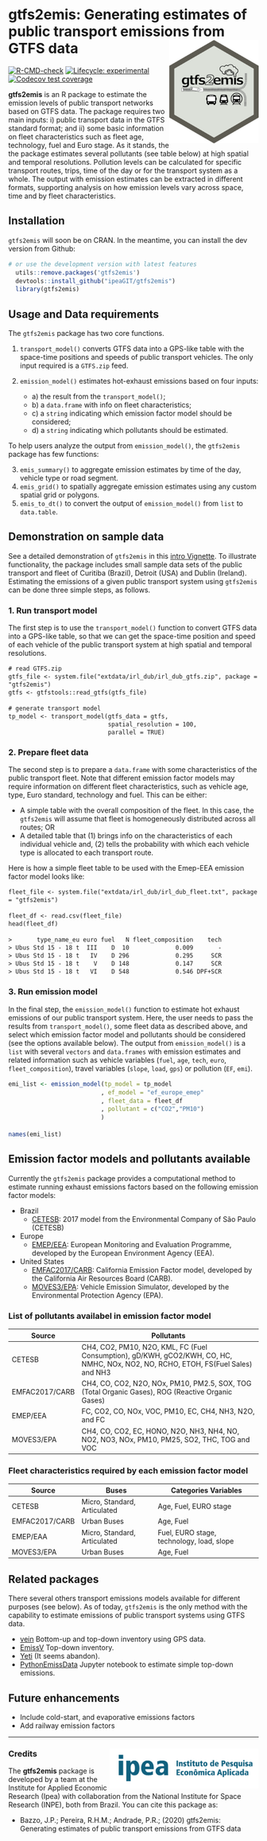 # gtfs2emis: Generating estimates of public transport emissions from GTFS data <img align="right" src="man/figures/logo.png" alt="logo" width="180">

[![R-CMD-check](https://github.com/rafapereirabr/gtfs2emis/workflows/R-CMD-check/badge.svg)](https://github.com/rafapereirabr/gtfs2emis/actions)
[![Lifecycle:
     experimental](https://img.shields.io/badge/lifecycle-experimental-orange.svg)](https://lifecycle.r-lib.org/articles/stages.html)
[![Codecov test
coverage](https://codecov.io/gh/rafapereirabr/gtfs2emis/branch/main/graph/badge.svg)](https://app.codecov.io/gh/rafapereirabr/gtfs2emis?branch=main)


**gtfs2emis** is an R package to estimate the emission levels of public
transport networks based on GTFS data. The package requires two main inputs: i) public transport data in the GTFS standard format; and ii) some basic information on fleet characteristics such as fleet age, technology, fuel and Euro stage. As it
stands, the the package estimates several pollutants (see table below) at high
spatial and temporal resolutions. Pollution levels can be calculated for
specific transport routes, trips, time of the day or for the transport
system as a whole. The output with emission estimates can be extracted in different
formats, supporting analysis on how emission levels vary across space,
time and by fleet characteristics.

<!-- The **gtfs2emis** package leverages on standard GTFS data format and develops a computational method that can be easily used to estimate enviromental emissions of several public transport systems around the world. One of the core advantages of **gtfs2emis** is that it makes extremely easy to simulate how the environmental performance of a public transport system would change under different policy scenarios. Simple modifications to the package input would allow one to estimate how emissions levels could be affected by different interventions such as electrifying the fleet, building new transport corridors, changing route itineraries or frequencies and fleet renewal. -->


## Installation

`gtfs2emis` will soon be on CRAN. In the meantime, you can install the dev version from Github:

```R
# or use the development version with latest features
  utils::remove.packages('gtfs2emis')
  devtools::install_github("ipeaGIT/gtfs2emis")
  library(gtfs2emis)

```

## Usage and Data requirements

The `gtfs2emis` package has two core functions.

1. `transport_model()` converts GTFS data into a GPS-like table with the space-time positions and speeds of public transport vehicles. The only input required is a `GTFS.zip` feed.

2. `emission_model()` estimates hot-exhaust emissions based on four inputs:
     * a) the result from the `transport_model()`;
     * b) a `data.frame` with info on fleet characteristics;
     * c) a `string` indicating which emission factor model should be considered;
     * d) a `string` indicating which pollutants should be estimated.

To help users analyze the output from `emission_model()`, the `gtfs2emis` package has few functions:

3. `emis_summary()` to aggregate emission estimates by time of the day, vehicle type or road segment.
4. `emis_grid()` to spatially aggregate emission estimates using any custom spatial grid or polygons.
5. `emis_to_dt()` to convert the output of `emission_model()` from `list` to `data.table`.



## Demonstration on sample data

See a detailed demonstration of `gtfs2emis` in this [intro Vignette](add_link). To illustrate functionality, the package includes small sample data sets of the public transport and fleet of Curitiba (Brazil), Detroit (USA) and Dublin (Ireland). Estimating the emissions of a given public transport system using `gtfs2emis` can be done three simple steps, as follows.

### 1. Run transport model

The first step is to use the `transport_model()` function to convert GTFS data into a GPS-like table, so that we can get the space-time position and speed of each vehicle of the public transport system at high spatial and temporal resolutions.

```{r, message = FALSE}
# read GTFS.zip
gtfs_file <- system.file("extdata/irl_dub/irl_dub_gtfs.zip", package = "gtfs2emis")
gtfs <- gtfstools::read_gtfs(gtfs_file)

# generate transport model
tp_model <- transport_model(gtfs_data = gtfs,
                            spatial_resolution = 100,
                            parallel = TRUE) 
```


### 2. Prepare fleet data

The second step is to prepare a `data.frame` with some characteristics of the public transport fleet. Note that different emission factor models may require information on different fleet characteristics, such as vehicle age, type, Euro standard, technology and fuel. This can be either: 
- A simple table with the overall composition of the fleet. In this case, the `gtfs2emis` will assume that fleet is homogeneously distributed across all routes; OR
- A detailed table that (1) brings info on the characteristics of each individual vehicle and, (2) tells the probability with which each vehicle type is allocated to each transport route.

Here is how a simple fleet table to be used with the Emep-EEA emission factor model looks like:

```{r, message = FALSE}
fleet_file <- system.file("extdata/irl_dub/irl_dub_fleet.txt", package = "gtfs2emis")

fleet_df <- read.csv(fleet_file)
head(fleet_df)

>       type_name_eu euro fuel   N fleet_composition    tech
> Ubus Std 15 - 18 t  III    D  10             0.009       -
> Ubus Std 15 - 18 t   IV    D 296             0.295     SCR
> Ubus Std 15 - 18 t    V    D 148             0.147     SCR
> Ubus Std 15 - 18 t   VI    D 548             0.546 DPF+SCR
```

### 3. Run emission model

In the final step, the `emission_model()` function to estimate hot exhaust emissions of our public transport system. Here, the user needs to pass the results from `transport_model()`, some fleet data as described above, and select which emission factor model and pollutants should be considered (see the options available below). The output from `emission_model()` is a `list` with several `vectors` and `data.frames` with emission estimates and related information such as vehicle variables (`fuel`, `age`, `tech`, `euro`, `fleet_composition`), travel variables (`slope`, `load`, `gps`) or pollution (`EF`, `emi`).

```R
emi_list <- emission_model(tp_model = tp_model
                          , ef_model = "ef_europe_emep"
                          , fleet_data = fleet_df
                          , pollutant = c("CO2","PM10")
                          )

names(emi_list)
```


## Emission factor models and pollutants available

Currently the `gtfs2emis` package provides a computational method to estimate running exhaust emissions factors based on the following emission factor models:

* Brazil
     - [CETESB](https://cetesb.sp.gov.br/veicular/relatorios-e-publicacoes/): 2017 model from the Environmental Company of São Paulo (CETESB)
* Europe
     - [EMEP/EEA](https://www.eea.europa.eu/themes/air/air-pollution-sources-1/emep-eea-air-pollutant-emission-inventory-guidebook/emep): European Monitoring and Evaluation Programme, developed by the European Environment Agency (EEA).
* United States
     - [EMFAC2017/CARB](https://arb.ca.gov/emfac/): California Emission Factor model, developed by the California Air Resources Board (CARB).
     - [MOVES3/EPA](https://arb.ca.gov/emfac/): Vehicle Emission Simulator, developed by the Environmental Protection Agency (EPA).


### List of pollutants availabel in emission factor model

| Source        | Pollutants                                                                                                                        |
|---------------|-----------------------------------------------------------------------------------------------------------------------------------|
| CETESB        | CH4, CO2, PM10, N2O, KML, FC (Fuel Consumption), gD/KWH, gCO2/KWH, CO, HC, NMHC, NOx, NO2, NO, RCHO, ETOH, FS(Fuel Sales) and NH3 |
| EMFAC2017/CARB   | CH4, CO, CO2, N2O, NOx, PM10, PM2.5, SOX, TOG (Total Organic Gases), ROG (Reactive Organic Gases)                                 |
| EMEP/EEA      | FC, CO2, CO, NOx, VOC, PM10, EC, CH4, NH3, N2O, and FC                                                                            |
| MOVES3/EPA | CH4, CO, CO2, EC, HONO, N2O, NH3, NH4, NO, NO2, NO3, NOx, PM10, PM25, SO2, THC, TOG and VOC                                       |


### Fleet characteristics required by each emission factor model

| Source        | Buses                        | Categories Variables                      |
|---------------|------------------------------|-------------------------------------------|
| CETESB        | Micro, Standard, Articulated | Age, Fuel, EURO stage                     |
| EMFAC2017/CARB   | Urban Buses                  | Age, Fuel                                 |
| EMEP/EAA      | Micro, Standard, Articulated | Fuel, EURO stage, technology, load, slope |
| MOVES3/EPA | Urban Buses                  | Age, Fuel                                 |





## **Related packages**

There several others transport emissions models available for different purposes (see below). As of today, `gtfs2emis` is the only method with the capability to estimate emissions of public transport systems using GTFS data.

-   [vein](https://github.com/atmoschem/vein) Bottom-up and top-down
    inventory using GPS data.
-   [EmissV](https://github.com/atmoschem/emissv) Top-down inventory.
-   [Yeti](https://github.com/twollnik/YETI) (It seems abandon).
-   [PythonEmissData](https://github.com/adelgadop/PythonEmissData)
    Jupyter notebook to estimate simple top-down emissions.

## **Future enhancements**

-   Include cold-start, and evaporative emissions factors
-   Add railway emission factors

------------------------------------------------------------------------

### Credits <img align="right" src="man/figures/ipea_logo.png" alt="ipea" width="300">

The **gtfs2emis** package is developed by a team at the Institute for
Applied Economic Research (Ipea) with collaboration from the National
Institute for Space Research (INPE), both from Brazil. You can cite this
package as:

-   Bazzo, J.P.; Pereira, R.H.M.; Andrade, P.R.; (2020) gtfs2emis:
    Generating estimates of public transport emissions from GTFS data
